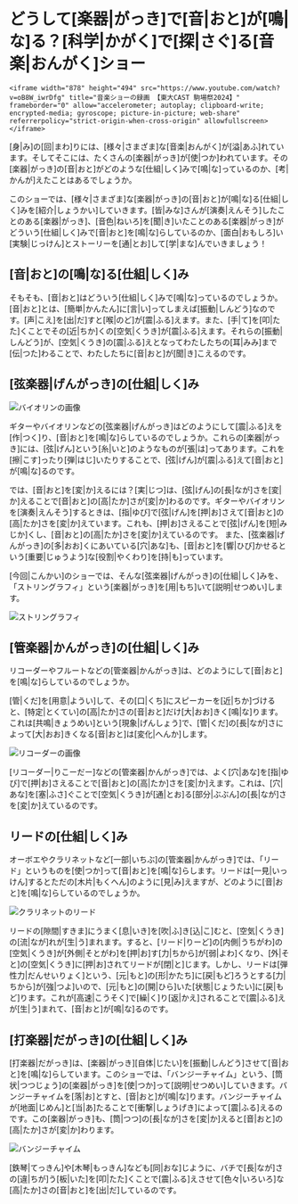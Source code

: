 # どうして[楽器|がっき]で[音|おと]が[鳴|な]る？[科学|かがく]で[探|さぐ]る[音楽|おんがく]ショー

```
<iframe width="878" height="494" src="https://www.youtube.com/watch?v=oB8W_iwrDfg" title="音楽ショーの録画 【東大CAST 駒場祭2024】" frameborder="0" allow="accelerometer; autoplay; clipboard-write; encrypted-media; gyroscope; picture-in-picture; web-share" referrerpolicy="strict-origin-when-cross-origin" allowfullscreen></iframe>
```

[身|み]の[回|まわ]りには、[様々|さまざま]な[音楽|おんがく]が[溢|あふ]れています。そしてそこには、たくさんの[楽器|がっき]が[使|つか]われています。その[楽器|がっき]の[音|おと]がどのような[仕組|しく]みで[鳴|な]っているのか、[考|かんが]えたことはあるでしょうか。

このショーでは、[様々|さまざま]な[楽器|がっき]の[音|おと]が[鳴|な]る[仕組|しく]みを[紹介|しょうかい]していきます。[皆|みな]さんが[演奏|えんそう]したことのある[楽器|がっき]、[音色|ねいろ]を[聞|き]いたことのある[楽器|がっき]がどういう[仕組|しく]みで[音|おと]を[鳴|な]らしているのか、[面白|おもしろ]い[実験|じっけん]とストーリーを[通|とお]して[学|まな]んでいきましょう！

## [音|おと]の[鳴|な]る[仕組|しく]み

そもそも、[音|おと]はどういう[仕組|しく]みで[鳴|な]っているのでしょうか。[音|おと]とは、[簡単|かんたん]に[言|い]ってしまえば[振動|しんどう]なのです。[声|こえ]を[出|だ]すと[喉|のど]が[震|ふる]えます。また、[手|て]を[叩|たた]くことでその[近|ちか]くの[空気|くうき]が[震|ふる]えます。それらの[振動|しんどう]が、[空気|くうき]の[震|ふる]えとなってわたしたちの[耳|みみ]まで[伝|つた]わることで、わたしたちに[音|おと]が[聞|き]こえるのです。

## [弦楽器|げんがっき]の[仕組|しく]み

![バイオリンの画像](/img/sound/violin.jpg)

ギターやバイオリンなどの[弦楽器|げんがっき]はどのようにして[震|ふる]えを[作|つく]り、[音|おと]を[鳴|な]らしているのでしょうか。これらの[楽器|がっき]には、[弦|げん]という[糸|いと]のようなものが[張|は]ってあります。これを[擦|こす]ったり[弾|はじ]いたりすることで、[弦|げん]が[震|ふる]えて[音|おと]が[鳴|な]るのです。

では、[音|おと]を[変|か]えるには？[実|じつ]は、[弦|げん]の[長|なが]さを[変|か]えることで[音|おと]の[高|たか]さが[変|か]わるのです。ギターやバイオリンを[演奏|えんそう]するときは、[指|ゆび]で[弦|げん]を[押|お]さえて[音|おと]の[高|たか]さを[変|か]えています。これも、[押|お]さえることで[弦|げん]を[短|みじか]くし、[音|おと]の[高|たか]さを[変|か]えているのです。
また、[弦楽器|げんがっき]の[多|おお]くにあいている[穴|あな]も、[音|おと]を[響|ひび]かせるという[重要|じゅうよう]な[役割|やくわり]を[持|も]っています。

[今回|こんかい]のショーでは、そんな[弦楽器|げんがっき]の[仕組|しく]みを、「ストリングラフィ」という[楽器|がっき]を[用|もち]いて[説明|せつめい]します。

![ストリングラフィ](/img/sound/stringraphy.jpg)

## [管楽器|かんがっき]の[仕組|しく]み

リコーダーやフルートなどの[管楽器|かんがっき]は、どのようにして[音|おと]を[鳴|な]らしているのでしょうか。

[管|くだ]を[用意|ようい]して、その[口|くち]にスピーカーを[近|ちか]づけると、[特定|とくてい]の[高|たか]さの[音|おと]だけ[大|おお]きく[鳴|な]ります。これは[共鳴|きょうめい]という[現象|げんしょう]で、[管|くだ]の[長|なが]さによって[大|おお]きくなる[音|おと]は[変化|へんか]します。

![リコーダーの画像](/img/sound/recorder.jpg)

[リコーダー|りこーだー]などの[管楽器|かんがっき]では、よく[穴|あな]を[指|ゆび]で[押|お]さえることで[音|おと]の[高|たか]さを[変|か]えます。これは、[穴|あな]を[塞|ふさ]ぐことで[空気|くうき]が[通|とお]る[部分|ぶぶん]の[長|なが]さを[変|か]えているのです。

## リードの[仕組|しく]み

オーボエやクラリネットなど[一部|いちぶ]の[管楽器|かんがっき]では、「リード」というものを[使|つか]って[音|おと]を[鳴|な]らします。リードは[一見|いっけん]するとただの[木片|もくへん]のように[見|み]えますが、どのように[音|おと]を[鳴|な]らしているのでしょうか。

![クラリネットのリード](/img/sound/reed.jpg)

リードの[隙間|すきま]にうまく[息|いき]を[吹|ふ]き[込|こ]むと、[空気|くうき]の[流|なが]れが[生|う]まれます。すると、[リード|りーど]の[内側|うちがわ]の[空気|くうき]が[外側|そとがわ]を[押|お]す[力|ちから]が[弱|よわ]くなり、[外|そと]の[空気|くうき]に[押|お]されてリードが[閉|と]じます。しかし、リードは[弾性力|だんせいりょく]という、[元|もと]の[形|かたち]に[戻|もど]ろうとする[力|ちから]が[強|つよ]いので、[元|もと]の[開|ひら]いた[状態|じょうたい]に[戻|もど]ります。これが[高速|こうそく]で[繰|く]り[返|かえ]されることで[震|ふる]えが[生|う]まれて、[音|おと]が[鳴|な]るのです。

## [打楽器|だがっき]の[仕組|しく]み

[打楽器|だがっき]は、[楽器|がっき][自体|じたい]を[振動|しんどう]させて[音|おと]を[鳴|な]らしています。このショーでは、「バンジーチャイム」という、[筒状|つつじょう]の[楽器|がっき]を[使|つか]って[説明|せつめい]していきます。バンジーチャイムを[落|お]とすと、[音|おと]が[鳴|な]ります。バンジーチャイムが[地面|じめん]と[当|あ]たることで[衝撃|しょうげき]によって[震|ふる]えるのです。この[楽器|がっき]も、[筒|つつ]の[長|なが]さを[変|か]えると[音|おと]の[高|たか]さが[変|か]わります。

![バンジーチャイム](/img/sound/bungee_chimes.jpg)

[鉄琴|てっきん]や[木琴|もっきん]なども[同|おな]じように、バチで[長|なが]さの[違|ちが]う[板|いた]を[叩|たた]くことで[震|ふる]えさせて[色々|いろいろ]な[高|たか]さの[音|おと]を[出|だ]しているのです。
